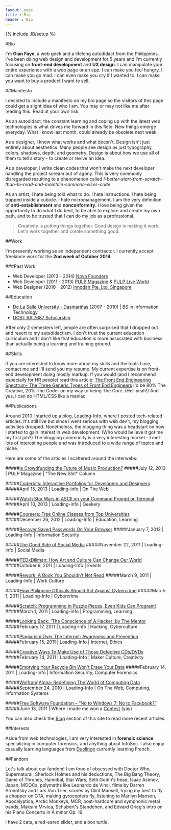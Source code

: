 ```yaml
---
layout: page
title : Bio
header : Bio
---
```

{% include JB/setup %}

#Bio

I'm **Gian Faye**, a web geek and a lifelong autodidact from the Philippines. I've been doing web design and development for 5 years and I'm currently focusing on **front-end development** and **UX design**. I can manipulate your entire experience with a web page or an app. I can make you feel hungry. I can make you go mad. I can even make you cry if I wanted to. I can make you want to buy a product I want to sell. 

##Manifesto

I decided to include a manifesto on my bio page so the visitors of this page could get a slight idea of who I am. You may or may not like me after reading this. Read at your own risk.

As an autodidact, the constant learning and coping up with the latest web technologies is what drives me forward in this field. New things emerge everyday. What I know last month, could already be obsolete next week.

As a designer, I know what works and what doesn't. Design isn't just entirely about aesthetics. Many people see design as just typography, colors, shadows, depth, and geometry. Design is about how we use all of them to tell a story - to create or revive an idea.

As a developer, I write clean codes that won't make the next developer handling the project scream out of agony. This is very commonly disregarded resulting to a phenomenon called *I-better-start-from-scratch-than-to-read-and-maintain-someone-elses-code*. 

As an artist, I hate being told what to do. I hate instructions. I hate being trapped inside a cubicle. I hate micromanagement. I am the very definition of **anti-establishment** and **nonconformity**. I love being given the opportunity to do what I do best, to be able to explore and create my own path, and to be trusted that I can do my job as a professional.

> Creativity is putting things together. Good design is making it work.
Let's work together and create something good.

##Work

I'm presently working as an independent contractor. I currently accept freelance work for the **2nd week of October 2014**.

###Past Work 

* Web Developer (2013 - 2014) [Nova Founders](http://novafounders.com)
* Web Developer (2011 - 2013) [PULP Magazine](http://pulpmagazinelive.com) & [PULP Live World](http://pulpliveworld.com)
* Web Designer  (2010 - 2012) [Innodan Pte. Ltd. Singapore](http://www.innodan.com/)

##Education

* [De La Salle University - Dasmariñas](http://www.dlsud.edu.ph/) (2007 - 2010) | BS in Information Technology
* [DOST RA 7687 Scholarship](http://region4a.dost.gov.ph/databases/scho_details.php?studid=2897)
  
After only 2 semesters left, people are often surprised that I dropped out and resort to my autodidactism. I don't trust the current education curriculum and I don't like that education is more associated with business than actually being a learning and training ground. 

##Skills

If you are interested to know more about my skills and the tools I use, contact me and I'll send you my resume. My current expertise is on front-end development doing mostly markup. If you would (and I recommend especially for HR people) read this article: [The Front End Engineering Spectrum- The Three Generic Types of Front End Engineers](http://htmlcssjavascript.com/web/the-front-end-engineering-spectrum-the-three-generic-types-of-front-end-engineers/) I'd be 80% The Creative, 20% The Coder on my way to being The Core. (Hell yeah!) And yes, I can do HTML/CSS like a maniac.

##Publications

Around 2010 I started up a blog, [Loading-Info](http://the.loading-info.net), where I posted tech-related articles. It's still live but since I went serious with web dev't, my blogging activities dropped. Nonetheless, the blogging thing was a headstart on how I started to gain interest in web development. (Who would believe it got me my first job?) The blogging community is a very interesting market - I met lots of interesting people and was introduced to a wide range of topics and niche.

Here are some of the articles I scattered around the interwebs:

#####[Is Crowdfunding the Future of Music Production?](http://pulpmagazinelive.com/column/new-shit/crowdfunding-future-of-music-production)
#####July 12, 2013 | PULP Magazine | "The New Shit" Column

#####[Coderbits: Interactive Portfolios for Developers and Designers](http://the.loading-info.net/2013/04/coderbits-interactive-portfolios.html)
#####April 15, 2013 | Loading-info | On The Web

#####[Watch Star Wars in ASCII on your Command Prompt or Terminal](http://the.loading-info.net/2013/04/watch-star-wars-in-ascii.html)
#####April 10, 2013 | Loading-info | Geekery

#####[Coursera: Free Online Classes from Top Universities](http://the.loading-info.net/2012/12/coursera-free-online-courses.html)
#####December 26, 2012 | Loading-Info | Education, Learning

#####[Recover Saved Passwords On Your Browser](http://the.loading-info.net/2012/01/recover-saved-passwords-on-your-browser.html)
#####January 7, 2012 | Loading-Info | Information Security

#####[The Good Side of Social Media](http://the.loading-info.net/2011/11/lolo-luis-missing-case-solved-good-side.html)
#####November 22, 2011 | Loading-Info | Social Media

#####[TEDxDiliman: How Art and Culture Can Change Our World](http://the.loading-info.net/2011/10/tedxdiliman-how-art-and-culture-can.html)
#####October 9, 2011 | Loading-Info | Events

#####[Rework: A Book You Shouldn't Not Read](http://the.loading-info.net/2011/03/rework-book-you-shouldnt-not-read.html)
#####March 9, 2011 | Loading-Info | Work Culture

#####[How Philippine Officials Should Act Against Cybercrime](http://the.loading-info.net/2011/03/how-philippine-officials-should-act.html)
#####March 1, 2011 | Loading-Info | Cybercrime

#####[Scratch: Programming in Puzzle Pieces, Even Kids Can Program!](http://the.loading-info.net/2011/02/scratch-programming-in-puzzle-pieces.html)
#####March 1, 2011 | Loading-Info | Programming, Learning

#####[Looking Back: 'The Conscience of A Hacker' by The Mentor](http://the.loading-info.net/2011/02/looking-back-conscience-of-hacker-by.html)
#####February 17, 2011 | Loading-Info | Hacking, Cyberculture

#####[Plagiarism Over The Internet: Awareness and Prevention](http://the.loading-info.net/2011/02/plagiarism-over-internet-awareness-and.html)
#####February 15, 2011 | Loading-Info | Internet, Ethics

#####[Creative Ways To Make Use of Those Defective CDs/DVDs](http://the.loading-info.net/2011/02/creative-ways-to-make-use-of-those.html)
#####February 14, 2011 | Loading-Info | Maker Culture, Creativity

#####[Emptying Your Recycle Bin Won't Erase Your Data](http://the.loading-info.net/2011/02/emptying-your-recycle-bin-wont-erase.html)
#####February 14, 2011 | Loading-Info |  Information Security, Computer Forensics

#####[Wolfram|Alpha: Redefining The World of Computing Data](http://the.loading-info.net/2010/09/wolframalpha-redefining-world-of.html)
#####September 24, 2010 | Loading-Info |  On The Web, Computing, Information Systems

#####[Free Software Foundation – “No to Windows 7; No to Facebook?”](http://www.blogengage.com/blogger/free-software-foundation-no-to-windows-7-no-to-facebook/)
#####June 13, 2011 | Where I made me won a [Contest](http://www.blogengage.com/blogger/the-june-2011-blogger-spotlight-winners/) (yay)

You can also check the [Blog](/posts) section of this site to read more recent articles.

##Interests

Aside from web technologies, I am very interested in **forensic science** specializing in computer forensics, and anything about InfoSec. I also enjoy casually learning languages from [Duolingo](http://duolingo.com) currently learning French.

##Fandom

Let's talk about our fandom! I am <s>fond of</s> obsessed with Doctor Who, Supernatural, Sherlock Holmes and his deductions, The Big Bang Theory, Game of Thrones, Hannibal, Star Wars, Seth Godin's head, Isaac Asimov, Japan, MOOCs, polymaths like Leonardo da Vinci, films by Darren Aronofsky and Lars Von Trier, scores by Clint Mansell, trying my best to fly a chopper on GTA, making gyrocopters fly, listening to Marilyn Manson, Apocalyptica, Arctic Monkeys, MCR, post-hardcore and symphonic metal bands, Maksim Mrvica, Schubert's Standchen, and Edvard Grieg's intro on his Piano Concerto in A minor Op. 16. 

I have 2 cats, a red-eared slider, and a box turtle.

